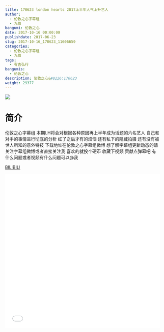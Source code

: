```yaml
---
title: 170623 london hearts 2017上半年人气上升艺人
author: 
  - 伦敦之心字幕组
  - 九條
bangumi: 伦敦之心
date: 2017-10-16 00:00:00
publishdate: 2017-06-23
slug: 2017-10-16_170623_11606650
categories: 
  - 伦敦之心字幕组
  - 九條
tags: 
  - 有吉弘行
bangumis: 
  - 伦敦之心
description: 伦敦之心&#8226;170623
weight: 29377
---
```


![](https://i.imgur.com/i9QQZWq.jpg)

# 简介  
伦敦之心字幕组
本期LH将会对根据各种原因再上半年成为话题的六名艺人 自己和对手的事情进行彻底的分析 红了之后才有的烦恼 还有私下的隐藏拍摄 还有没有被世人所知的意外特技 下载地址在伦敦之心字幕组微博 想了解字幕组更新动态的请关注字幕组微博或者直接关注我 喜欢的就投个硬币 收藏下视频 贡献点弹幕吧 有什么问题或者视频有什么问题可以@我

  [BILIBILI](https://www.bilibili.com/video/av11606650/)


  <iframe src="//www.bilibili.com/html/html5player.html?cid=19214994&aid=11606650" width="100%" height="500" frameborder="0" allowfullscreen="allowfullscreen"></iframe>

